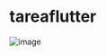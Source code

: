 # tareaflutter

![image](https://github.com/user-attachments/assets/66658c47-1594-4f5c-9ee1-1dcf4fbc27fc)
